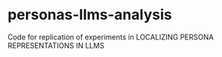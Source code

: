 # personas-llms-analysis
Code for replication of experiments in LOCALIZING PERSONA REPRESENTATIONS IN LLMS
